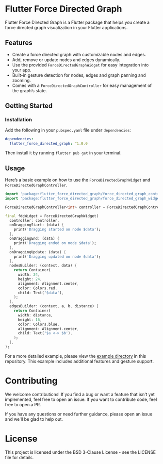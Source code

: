 # Flutter Force Directed Graph

Flutter Force Directed Graph is a Flutter package that helps you create a force directed graph
visualization in your Flutter applications.

## Features

- Create a force directed graph with customizable nodes and edges.
- Add, remove or update nodes and edges dynamically.
- Use the provided `ForceDirectedGraphWidget` for easy integration into your app.
- Built-in gesture detection for nodes, edges and graph panning and zooming.
- Comes with a `ForceDirectedGraphController` for easy management of the graph’s state.

## Getting Started

### Installation

Add the following in your `pubspec.yaml` file under `dependencies`:

```yaml
dependencies:
  flutter_force_directed_graph: ^1.0.0
```

Then install it by running `flutter pub get` in your terminal.

## Usage

Here’s a basic example on how to use the `ForceDirectedGraphWidget`
and `ForceDirectedGraphController`.

```dart
import 'package:flutter_force_directed_graph/force_directed_graph_controller.dart';
import 'package:flutter_force_directed_graph/force_directed_graph_widget.dart';

ForceDirectedGraphController<int> controller = ForceDirectedGraphController();

final fdgWidget = ForceDirectedGraphWidget(
  controller: controller,
  onDraggingStart: (data) {
    print('Dragging started on node $data');
  },
  onDraggingEnd: (data) {
    print('Dragging ended on node $data');
  },
  onDraggingUpdate: (data) {
    print('Dragging updated on node $data');
  },
  nodesBuilder: (context, data) {
    return Container(
      width: 24,
      height: 24,
      alignment: Alignment.center,
      color: Colors.red,
      child: Text('$data'),
    );
  },
  edgesBuilder: (context, a, b, distance) {
    return Container(
      width: distance,
      height: 16,
      color: Colors.blue,
      alignment: Alignment.center,
      child: Text('$a <-> $b'),
    );
  },
);
```

For a more detailed example, please view
the [example directory](https://github.com/SkywalkerDarren/flutter_force_directed_graph/tree/master/example)
in this repository. This example includes additional features and gesture support.

# Contributing

We welcome contributions! If you find a bug or want a feature that isn't yet implemented, feel free
to open an issue. If you want to contribute code, feel free to open a PR.

If you have any questions or need further guidance, please open an issue and we'll be glad to help
out.

# License

This project is licensed under the BSD 3-Clause License - see the LICENSE file for details.
